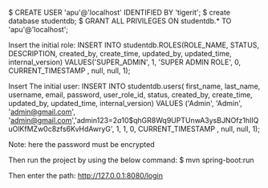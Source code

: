$ CREATE USER 'apu'@'localhost' IDENTIFIED BY 'tigerit';
$ create database studentdb;
$ GRANT ALL PRIVILEGES ON studentdb.* TO 'apu'@'localhost';

Insert the initial role:
INSERT INTO studentdb.ROLES(ROLE_NAME, STATUS, DESCRIPTION, created_by, create_time, updated_by, updated_time, internal_version) VALUES('SUPER_ADMIN', 1, 'SUPER ADMIN ROLE', 0, CURRENT_TIMESTAMP , null, null, 1);

Insert The initial user:
INSERT INTO studentdb.users(
	first_name, last_name, username, email, password, user_role_id, status, created_by, create_time, updated_by, updated_time, internal_version)
	VALUES ('Admin', 'Admin', 'admin@gmail.com', 'admin@gmail.com','admin123=$2a$10$qhGR8Wq9UPTUnwA3ysBJNOfz1hIIQuOlKfMZw0c8zfs6KvHdAwryG', 1, 1, 0, CURRENT_TIMESTAMP , null, null, 1);

Note: here the password must be encrypted


Then run the project by using the below command:
$ mvn spring-boot:run

Then enter the path: http://127.0.0.1:8080/login